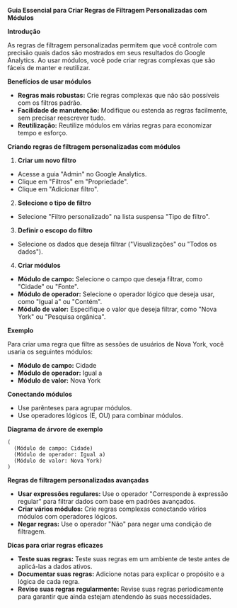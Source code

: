 **Guia Essencial para Criar Regras de Filtragem Personalizadas com Módulos**

**Introdução**

As regras de filtragem personalizadas permitem que você controle com precisão quais dados são mostrados em seus resultados do Google Analytics. Ao usar módulos, você pode criar regras complexas que são fáceis de manter e reutilizar.

**Benefícios de usar módulos**

* **Regras mais robustas:** Crie regras complexas que não são possíveis com os filtros padrão.
* **Facilidade de manutenção:** Modifique ou estenda as regras facilmente, sem precisar reescrever tudo.
* **Reutilização:** Reutilize módulos em várias regras para economizar tempo e esforço.

**Criando regras de filtragem personalizadas com módulos**

1. **Criar um novo filtro**

* Acesse a guia "Admin" no Google Analytics.
* Clique em "Filtros" em "Propriedade".
* Clique em "Adicionar filtro".

2. **Selecione o tipo de filtro**

* Selecione "Filtro personalizado" na lista suspensa "Tipo de filtro".

3. **Definir o escopo do filtro**

* Selecione os dados que deseja filtrar ("Visualizações" ou "Todos os dados").

4. **Criar módulos**

* **Módulo de campo:** Selecione o campo que deseja filtrar, como "Cidade" ou "Fonte".
* **Módulo de operador:** Selecione o operador lógico que deseja usar, como "Igual a" ou "Contém".
* **Módulo de valor:** Especifique o valor que deseja filtrar, como "Nova York" ou "Pesquisa orgânica".

**Exemplo**

Para criar uma regra que filtre as sessões de usuários de Nova York, você usaria os seguintes módulos:

* **Módulo de campo:** Cidade
* **Módulo de operador:** Igual a
* **Módulo de valor:** Nova York

**Conectando módulos**

* Use parênteses para agrupar módulos.
* Use operadores lógicos (E, OU) para combinar módulos.

**Diagrama de árvore de exemplo**

```
(
  (Módulo de campo: Cidade)
  (Módulo de operador: Igual a)
  (Módulo de valor: Nova York)
)
```

**Regras de filtragem personalizadas avançadas**

* **Usar expressões regulares:** Use o operador "Corresponde à expressão regular" para filtrar dados com base em padrões avançados.
* **Criar vários módulos:** Crie regras complexas conectando vários módulos com operadores lógicos.
* **Negar regras:** Use o operador "Não" para negar uma condição de filtragem.

**Dicas para criar regras eficazes**

* **Teste suas regras:** Teste suas regras em um ambiente de teste antes de aplicá-las a dados ativos.
* **Documentar suas regras:** Adicione notas para explicar o propósito e a lógica de cada regra.
* **Revise suas regras regularmente:** Revise suas regras periodicamente para garantir que ainda estejam atendendo às suas necessidades.